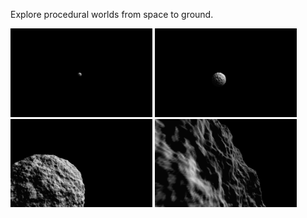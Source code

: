 Explore procedural worlds from space to ground.

<kbd><img src="docs/0.remote.jpg" width="45%" /></kbd> <kbd><img src="docs/1.distant.jpg" width="45%" /></kbd>
<kbd><img src="docs/2.medium.jpg" width="45%" /></kbd> <kbd><img src="docs/3.close.jpg" width="45%" /></kbd>
